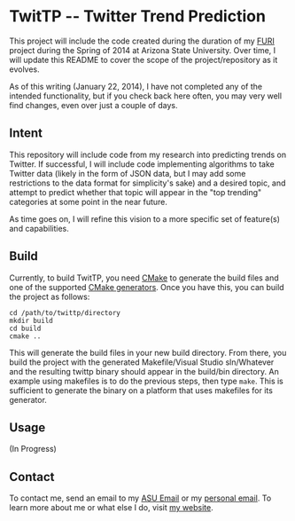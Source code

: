 TwitTP -- Twitter Trend Prediction
==================================

This project will include the code created during the duration of my [FURI][1]
project during the Spring of 2014 at Arizona State University. Over time, I
will update this README to cover the scope of the project/repository as it
evolves.

As of this writing (January 22, 2014), I have not completed any of the
intended functionality, but if you check back here often, you may very well
find changes, even over just a couple of days.

Intent
------

This repository will include code from my research into predicting trends on
Twitter. If successful, I will include code implementing algorithms to take
Twitter data (likely in the form of JSON data, but I may add some restrictions
to the data format for simplicity's sake) and a desired topic, and attempt to
predict whether that topic will appear in the "top trending" categories at
some point in the near future.

As time goes on, I will refine this vision to a more specific set of feature(s)
and capabilities.

Build
-----

Currently, to build TwitTP, you need [CMake][5] to generate the build files and
one of the supported [CMake generators][6]. Once you have this, you can build
the project as follows:

    cd /path/to/twittp/directory
    mkdir build
    cd build
    cmake ..

This will generate the build files in your new build directory. From there, you
build the project with the generated Makefile/Visual Studio sln/Whatever and
the resulting twittp binary should appear in the build/bin directory. An example
using makefiles is to do the previous steps, then type `make`. This is
sufficient to generate the binary on a platform that uses makefiles for its
generator.

Usage
-----

(In Progress)

Contact
-------

To contact me, send an email to my [ASU Email][2] or my [personal email][3]. To
learn more about me or what else I do, visit [my website][4].

[1]: http://more.engineering.asu.edu/furi/ "FURI Home Page"
[2]: mailto:grant.a.marshall@asu.edu "ASU Email"
[3]: mailto:gam@mthcmp.com "Personal Email"
[4]: http://www.mthcmp.com "Personal Website"
[5]: http://www.cmake.org "CMake"
[6]: http://www.cmake.org/cmake/help/v2.8.12/cmake.html#section_Generators "CMake Generators"

